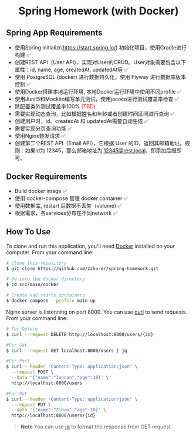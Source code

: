 
<h1 align="center">
  <br>
  Spring Homework (with Docker)
  <br>
</h1>



## Spring App Requirements

* 使用Spring initializr(https://start.spring.io/) 初始化项目，使用Gradle进行构建 ✅
* 创建REST API（User API），实现对User的CRUD。User对象需要包含以下属性：id, name, age, createdAt, updatedAt等 ✅
* 使用 PostgreSQL (docker) 进行数据持久化，使用 Flyway 进行数据库版本控制 ✅
* 使用Docker搭建本地运行环境, 本地Docker运行环境中使用不同profile ✅
* 使用Junit5和Mockito编写单元测试，使用jacoco进行测试覆盖率检查 ✅ 
* 除配置类外测试覆盖率100% <span style="color:red">(TBD)</span>
* 需要实现动态查询，比如根据姓名和年龄或者创建时间区间进行查询 ✅
* 创建用户时，id、createdAt 和 updatedAt需要自动生成 ✅
* 需要实现分页查询功能 ✅
* 使用Nginx转发请求 ✅
* 创建第二个REST API（Email API），它根据 User 的ID，返回其邮箱地址。规则：如果id为 12345，那么邮箱地址为 12345@rest.local，即添加后缀即可。

## Docker Requirements

* Build docker image ✅
* 使用 docker-compose 管理 docker container ✅
* 使用数据库, restart 后数据不丢失（volume) ✅
* 根据需求，各services分布在不同network ✅

## How To Use

To clone and run this application, you'll need [Docker](https://www.docker.com) installed on your computer. From your command line:

```bash
# Clone this repository
$ git clone https://github.com/zzhu-er/spring-homework.git

# Go into the docker directory
$ cd src/main/docker

# Create and starts containers
$ docker compose --profile main up 
```

Nginx server is listenning on port 8000. You can use [curl](https://curl.se) to send requests. From your command line:
```bash
# For Delete
$ curl --request DELETE http://localhost:8000/users/{id}

#For Get
$ curl --request GET localhost:8000/users | jq

#For Post
$ curl --header "Content-Type: application/json" \
  --request POST \
  --data '{"name":"Junnan","age":18}' \
  http://localhost:8000/users

#For Put
$ curl --header "Content-Type: application/json" \
  --request PUT \
  --data '{"name":"Zihao","age":18}' \
  http://localhost:8000/users/{id}
```
> **Note**
> You can use [jq](https://stedolan.github.io/jq) to format the response from GET request.